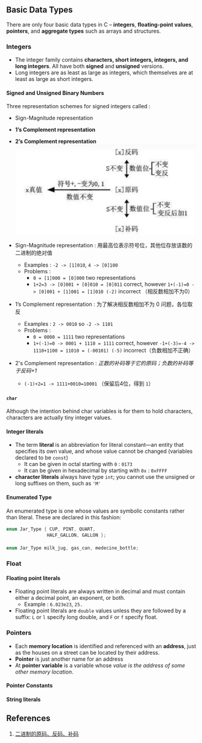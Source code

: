 ## Basic Data Types

There are only four basic data types in C – **integers**, **floating-point values**, **pointers**, and **aggregate types** such as arrays and structures.

### Integers
- The integer family contains **characters, short integers, integers, and long integers**. All have both **signed** and **unsigned** versions.
- Long integers are as least as large as integers, which themselves are at least as large as short integers.
#### Signed and Unsigned Binary Numbers
Three representation schemes for signed integers called :
- Sign-Magnitude representation
- **1’s Complement representation**
- **2’s Complement representation**
![](assets/截屏2023-09-25%2008.26.07.png)

- Sign-Magnitude representation : 用最高位表示符号位，其他位存放该数的二进制的绝对值 
	- Examples : `-2 -> [1]010`, `4 -> [0]100`
	- Problems :
		- `0 = [1]000 = [0]000` two representations
		- `1+2=3 -> [0]001 + [0]010 = [0]011` correct, however `1+(-1)=0 -> [0]001 + [1]001 = [1]010 (-2)` incorrect （相反数相加不为0）

- 1’s Complement representation : 为了解决相反数相加不为 0 问题，各位取反
	- Examples : `2 -> 0010` so `-2 -> 1101`
	- Problems :
		- `0 = 0000 = 1111` two representations
		- `1+(-1)=0 -> 0001 + 1110 = 1111` correct, however `-1+(-3)=-4 -> 1110+1100 = 11010 = (-00101) (-5)` incorrect（负数相加不正确）

- 2's Complement representation : *正数的补码等于它的原码；负数的补码等于反码+1*
	- `(-1)+2=1 -> 1111+0010=10001` （保留后4位，得到 `1`）
#### `char`
Although the intention behind char variables is for them to hold characters, characters are actually tiny integer values.
#### Integer literals
- The term **literal** is an abbreviation for literal constant—an entity that specifies its own value, and whose value cannot be changed (variables declared to be `const`)
	- It can be given in octal starting with `0` : `0173`
	- It can be given in hexadecimal by starting with `0x` : `0xFFFF`
- **character literals** always have type `int`; you cannot use the unsigned or long suffixes on them, such as `'M'`
#### Enumerated Type
An enumerated type is one whose values are symbolic constants rather than literal. These are declared in this fashion:
```c
enum Jar_Type { CUP, PINT, QUART,
			   HALF_GALLON, GALLON };

enum Jar_Type milk_jug, gas_can, medecine_bottle;
```

### Float
#### Floating point literals
- Floating point literals are always written in decimal and must contain either a decimal point, an exponent, or both.
	- Example : `6.023e23`, `25.`
- Floating point literals are `double` values unless they are followed by a suffix: `L` or `l` specify long double, and `F` or `f` specify float.

### Pointers
- Each **memory location** is identified and referenced with an **address**, just as the houses on a street can be located by their address. 
- **Pointer** is just another name for an address
- At **pointer variable** is a variable whose *value is the address of some other memory location*.

#### Pointer Constants

#### String literals

## References
1. [二进制的原码、反码、补码](https://zhuanlan.zhihu.com/p/99082236)